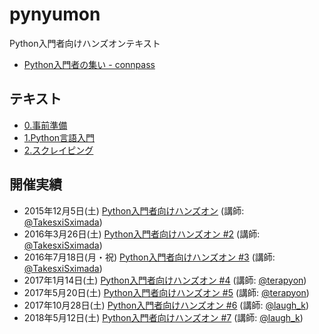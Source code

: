 # pynyumon
Python入門者向けハンズオンテキスト

* [Python入門者の集い - connpass](https://python-nyumon.connpass.com/ "Python入門者の集い - connpass")

## テキスト

* [0.事前準備](https://github.com/pynyumon/pynyumon/blob/master/0_preparation.md "pynyumon/0_preparation.md at master · pynyumon/pynyumon")
* [1.Python言語入門](https://github.com/pynyumon/pynyumon/blob/master/1_python_basics.md "pynyumon/1_python_basics.md at master · pynyumon/pynyumon")
* [2.スクレイピング](https://github.com/pynyumon/pynyumon/blob/master/2_scraping.md "pynyumon/2_scraping.md at master · pynyumon/pynyumon")

## 開催実績

* 2015年12月5日(土) [Python入門者向けハンズオン](https://python-nyumon.connpass.com/event/22808/)
  (講師: [@TakesxiSximada](https://twitter.com/TakesxiSximada))
* 2016年3月26日(土) [Python入門者向けハンズオン #2](https://python-nyumon.connpass.com/event/26257/)
  (講師: [@TakesxiSximada](https://twitter.com/TakesxiSximada))
* 2016年7月18日(月・祝) [Python入門者向けハンズオン #3](https://python-nyumon.connpass.com/event/34242/)
   (講師: [@TakesxiSximada](https://twitter.com/TakesxiSximada))
* 2017年1月14日(土) [Python入門者向けハンズオン #4](https://python-nyumon.connpass.com/event/44645/)
  (講師: [@terapyon](https://twitter.com/terapyon))
* 2017年5月20日(土) [Python入門者向けハンズオン #5](https://python-nyumon.connpass.com/event/53300/)
  (講師: [@terapyon](https://twitter.com/terapyon))
* 2017年10月28日(土) [Python入門者向けハンズオン #6](https://python-nyumon.connpass.com/event/62147/)
  (講師: [@laugh_k](https://twitter.com/laugh_k))
* 2018年5月12日(土) [Python入門者向けハンズオン #7](https://python-nyumon.connpass.com/event/83667/)
  (講師: [@laugh_k](https://twitter.com/laugh_k))
